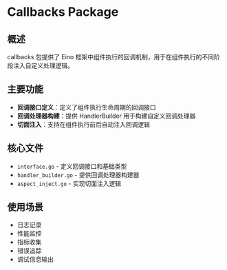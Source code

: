 # Callbacks Package

## 概述

callbacks 包提供了 Eino 框架中组件执行的回调机制，用于在组件执行的不同阶段注入自定义处理逻辑。

## 主要功能

- **回调接口定义**：定义了组件执行生命周期的回调接口
- **回调处理器构建**：提供 HandlerBuilder 用于构建自定义回调处理器
- **切面注入**：支持在组件执行前后自动注入回调逻辑

## 核心文件

- `interface.go` - 定义回调接口和基础类型
- `handler_builder.go` - 提供回调处理器构建器
- `aspect_inject.go` - 实现切面注入逻辑

## 使用场景

- 日志记录
- 性能监控
- 指标收集
- 错误追踪
- 调试信息输出
